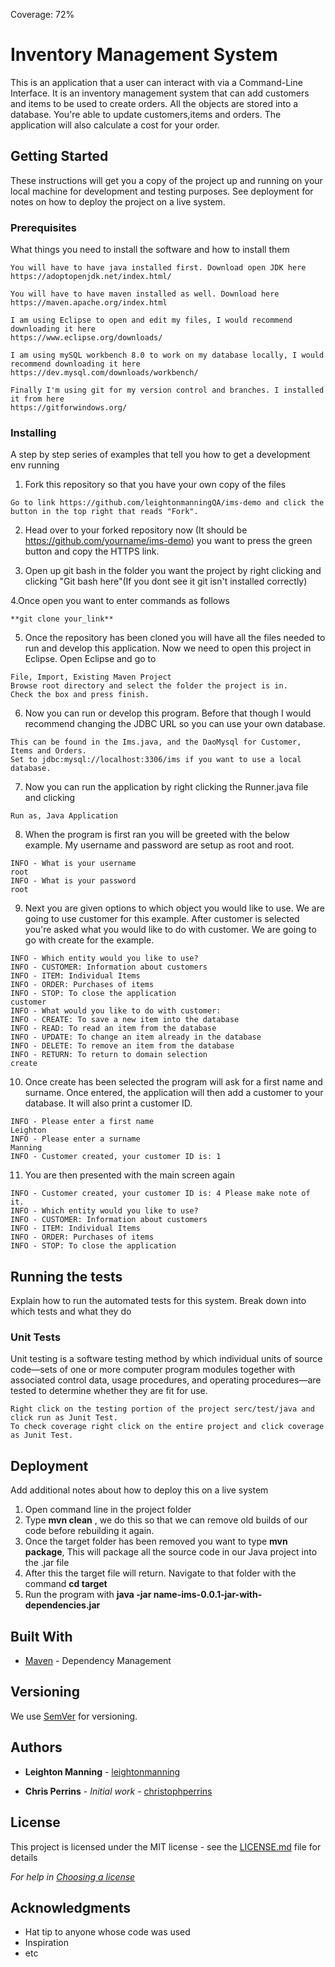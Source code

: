 Coverage: 72%
# Inventory Management System

This is an application that a user can interact with via a Command-Line Interface. It is an inventory management system that can add customers and items to be used to create orders. All the objects are stored into a database. You're able to update customers,items and orders. The application will also calculate a cost for your order.

## Getting Started

These instructions will get you a copy of the project up and running on your local machine for development and testing purposes. See deployment for notes on how to deploy the project on a live system.

### Prerequisites

What things you need to install the software and how to install them

```
You will have to have java installed first. Download open JDK here
https://adoptopenjdk.net/index.html/
```
```
You will have to have maven installed as well. Download here
https://maven.apache.org/index.html
```
```
I am using Eclipse to open and edit my files, I would recommend downloading it here
https://www.eclipse.org/downloads/
```
```
I am using mySQL workbench 8.0 to work on my database locally, I would recommend downloading it here
https://dev.mysql.com/downloads/workbench/
```
```
Finally I'm using git for my version control and branches. I installed it from here
https://gitforwindows.org/
```

### Installing

A step by step series of examples that tell you how to get a development env running

1. Fork this repository so that you have your own copy of the files

```
Go to link https://github.com/leightonmanningQA/ims-demo and click the button in the top right that reads "Fork".

```
2. Head over to your forked repository now (It should be https://github.com/yourname/ims-demo) you want to press the green button and copy the HTTPS link.

3. Open up git bash in the folder you want the project by right clicking and clicking "Git bash here"(If you dont see it git isn't installed correctly)

4.Once open you want to enter commands as follows

```
**git clone your_link**

```
5. Once the repository has been cloned you will have all the files needed to run and develop this application. Now we need to open this project in Eclipse. Open Eclipse and go to
```
File, Import, Existing Maven Project
Browse root directory and select the folder the project is in.
Check the box and press finish.

```

6. Now you can run or develop this program. Before that though I would recommend changing the JDBC URL so you can use your own database.
```
This can be found in the Ims.java, and the DaoMysql for Customer, Items and Orders.
Set to jdbc:mysql://localhost:3306/ims if you want to use a local database.

```
7. Now you can run the application by right clicking the Runner.java file and clicking 
```
Run as, Java Application

```
8. When the program is first ran you will be greeted with the below example. My username and password are setup as root and root. 

```
INFO - What is your username
root
INFO - What is your password
root
```
9. Next you are given options to which object you would like to use. We are going to use customer for this example. After customer is selected you're asked what you would
like to do with customer. We are going to go with create for the example.
```
INFO - Which entity would you like to use?
INFO - CUSTOMER: Information about customers
INFO - ITEM: Individual Items
INFO - ORDER: Purchases of items
INFO - STOP: To close the application
customer
INFO - What would you like to do with customer:
INFO - CREATE: To save a new item into the database
INFO - READ: To read an item from the database
INFO - UPDATE: To change an item already in the database
INFO - DELETE: To remove an item from the database
INFO - RETURN: To return to domain selection
create
```
10. Once create has been selected the program will ask for a first name and surname. Once entered, the application will then add a customer to your database.
It will also print a customer ID.
```
INFO - Please enter a first name
Leighton
INFO - Please enter a surname
Manning
INFO - Customer created, your customer ID is: 1
```
11. You are then presented with the main screen again 
```
INFO - Customer created, your customer ID is: 4 Please make note of it.
INFO - Which entity would you like to use?
INFO - CUSTOMER: Information about customers
INFO - ITEM: Individual Items
INFO - ORDER: Purchases of items
INFO - STOP: To close the application
```

## Running the tests

Explain how to run the automated tests for this system. Break down into which tests and what they do

### Unit Tests 

Unit testing is a software testing method by which individual units of source code—sets of one or more computer program modules together with associated control data, usage procedures, and operating procedures—are tested to determine whether they are fit for use.

```
Right click on the testing portion of the project serc/test/java and click run as Junit Test. 
To check coverage right click on the entire project and click coverage as Junit Test.
```


## Deployment

Add additional notes about how to deploy this on a live system
1. Open command line in the project folder
2. Type **mvn clean** , we do this so that we can remove old builds of our code before rebuilding it again.
3. Once the target folder has been removed you want to type **mvn package**, This will package all the source code in our Java project into the .jar file
4. After this the target file will return. Navigate to that folder with the command **cd target**
5. Run the program with **java -jar name-ims-0.0.1-jar-with-dependencies.jar**

## Built With

* [Maven](https://maven.apache.org/) - Dependency Management

## Versioning

We use [SemVer](http://semver.org/) for versioning.

## Authors

* **Leighton Manning**  - [leightonmanning](https://github.com/leightonmanningQA)


* **Chris Perrins** - *Initial work* - [christophperrins](https://github.com/christophperrins)

## License

This project is licensed under the MIT license - see the [LICENSE.md](LICENSE.md) file for details 

*For help in [Choosing a license](https://choosealicense.com/)*

## Acknowledgments

* Hat tip to anyone whose code was used
* Inspiration
* etc
